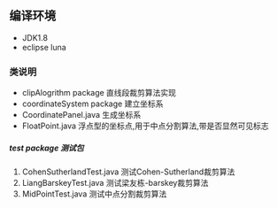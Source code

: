 ## 编译环境
- JDK1.8
- eclipse luna

### 类说明
- clipAlogrithm package 直线段裁剪算法实现
- coordinateSystem package 建立坐标系
- CoordinatePanel.java 生成坐标系
- FloatPoint.java  浮点型的坐标点,用于中点分割算法,带是否显然可见标志

##### test package 测试包

1. CohenSutherlandTest.java 测试Cohen-Sutherland裁剪算法
2. LiangBarskeyTest.java  测试梁友栋-barskey裁剪算法
3. MidPointTest.java  测试中点分割裁剪算法

